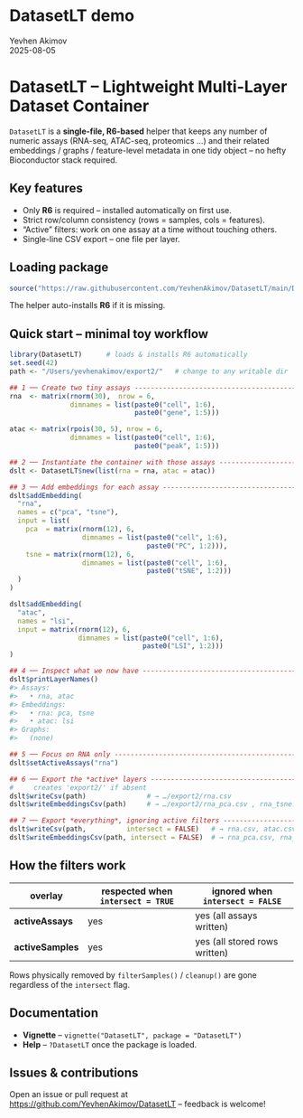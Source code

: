 DatasetLT demo
==============
Yevhen Akimov  
2025-08-05  

DatasetLT – Lightweight Multi-Layer Dataset Container
=====================================================

`DatasetLT` is a **single-file, R6-based** helper that keeps any number of
numeric assays (RNA-seq, ATAC-seq, proteomics …) and their related
embeddings / graphs / feature-level metadata in one tidy object – no
hefty Bioconductor stack required.

Key features
------------

* Only **R6** is required – installed automatically on first use.  
* Strict row/column consistency (rows = samples, cols = features).  
* “Active” filters: work on one assay at a time without touching others.  
* Single-line CSV export – one file per layer.  

Loading package
------------

```r
source("https://raw.githubusercontent.com/YevhenAkimov/DatasetLT/main/DatasetLT.R")
```

The helper auto-installs **R6** if it is missing.

Quick start – minimal toy workflow
----------------------------------

```r
library(DatasetLT)      # loads & installs R6 automatically
set.seed(42)
path <- "/Users/yevhenakimov/export2/"   # change to any writable dir

## 1 ── Create two tiny assays -----------------------------------------
rna  <- matrix(rnorm(30),  nrow = 6,
               dimnames = list(paste0("cell", 1:6),
                               paste0("gene", 1:5)))

atac <- matrix(rpois(30, 5), nrow = 6,
               dimnames = list(paste0("cell", 1:6),
                               paste0("peak", 1:5)))

## 2 ── Instantiate the container with those assays --------------------
dslt <- DatasetLT$new(list(rna = rna, atac = atac))

## 3 ── Add embeddings for each assay ----------------------------------
dslt$addEmbedding(
  "rna",
  names = c("pca", "tsne"),
  input = list(
    pca  = matrix(rnorm(12), 6,
                  dimnames = list(paste0("cell", 1:6),
                                  paste0("PC", 1:2))),
    tsne = matrix(rnorm(12), 6,
                  dimnames = list(paste0("cell", 1:6),
                                  paste0("tSNE", 1:2)))
  )
)

dslt$addEmbedding(
  "atac",
  names = "lsi",
  input = matrix(rnorm(12), 6,
                 dimnames = list(paste0("cell", 1:6),
                                 paste0("LSI", 1:2)))
)

## 4 ── Inspect what we now have ---------------------------------------
dslt$printLayerNames()
#> Assays:
#>   • rna, atac
#> Embeddings:
#>   • rna: pca, tsne
#>   • atac: lsi
#> Graphs:
#>   (none)

## 5 ── Focus on RNA only ----------------------------------------------
dslt$setActiveAssays("rna")

## 6 ── Export the *active* layers -------------------------------------
#     creates 'export2/' if absent
dslt$writeCsv(path)               # → …/export2/rna.csv
dslt$writeEmbeddingsCsv(path)     # → …/export2/rna_pca.csv , rna_tsne.csv

## 7 ── Export *everything*, ignoring active filters -------------------
dslt$writeCsv(path,          intersect = FALSE)   # → rna.csv, atac.csv
dslt$writeEmbeddingsCsv(path, intersect = FALSE)  # → rna_pca.csv, rna_tsne.csv, atac_lsi.csv
```

How the filters work
--------------------

| overlay        | respected when `intersect = TRUE` | ignored when `intersect = FALSE` |
|----------------|-----------------------------------|-----------------------------------|
| **activeAssays** | yes                               | yes (all assays written)          |
| **activeSamples**| yes                               | yes (all stored rows written)     |

Rows physically removed by `filterSamples()` / `cleanup()` are gone
regardless of the `intersect` flag.

Documentation
-------------

* **Vignette** – `vignette("DatasetLT", package = "DatasetLT")`
* **Help** – `?DatasetLT` once the package is loaded.

Issues & contributions
----------------------

Open an issue or pull request at  
<https://github.com/YevhenAkimov/DatasetLT> – feedback is welcome!
